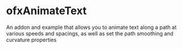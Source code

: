 ofxAnimateText
==============

An addon and example that allows you to animate text along a path at various speeds and spacings, as well as set the path smoothing and curvature properties